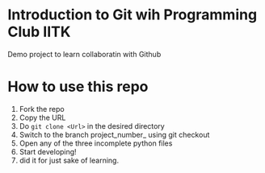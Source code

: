 # Introduction to Git wih Programming Club IITK
Demo project to learn collaboratin with Github

# How to use this repo
1. Fork the repo
2. Copy the URL 
2. Do `git clone <Url>` in the desired directory
3. Switch to the branch project_number_ using git checkout <branch name>
4. Open any of the three incomplete python files
5. Start developing!
6. did it for just sake of learning.
